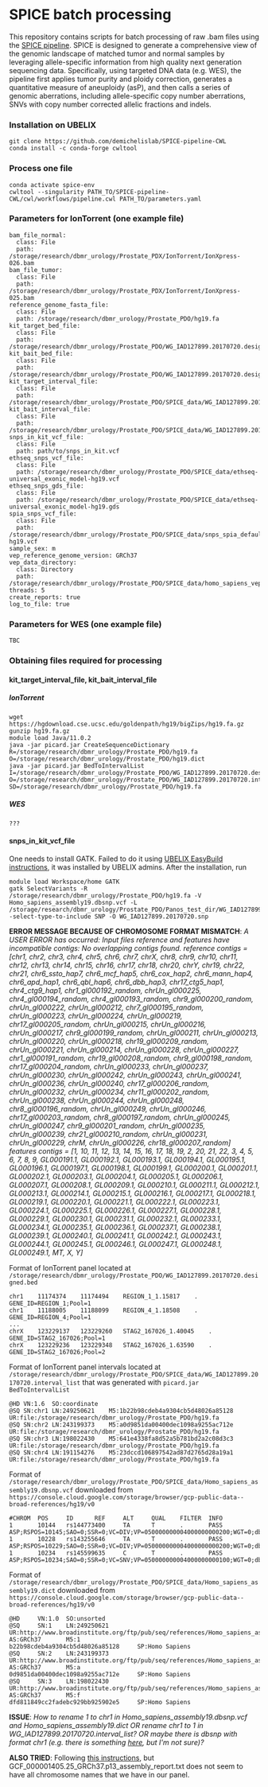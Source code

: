# SPICE batch processing

This repository contains scripts for batch processing of raw .bam files using the [SPICE pipeline](https://github.com/demichelislab/SPICE-pipeline-CWL). SPICE is designed to generate a comprehensive view of the genomic landscape of matched tumor and normal samples by leveraging allele-specific information from high quality next generation sequencing data. Specifically, using targeted DNA data (e.g. WES), the pipeline first applies tumor purity and ploidy correction, generates a quantitative measure of aneuploidy (asP), and then calls a series of genomic aberrations, including allele-specific copy number aberrations, SNVs with copy number corrected allelic fractions and indels.

### Installation on UBELIX
```
git clone https://github.com/demichelislab/SPICE-pipeline-CWL
conda install -c conda-forge cwltool
```

### Process one file 
```
conda activate spice-env
cwltool --singularity PATH_TO/SPICE-pipeline-CWL/cwl/workflows/pipeline.cwl PATH_TO/parameters.yaml

```

### Parameters for IonTorrent (one example file)
```
bam_file_normal:
  class: File
  path: /storage/research/dbmr_urology/Prostate_PDX/IonTorrent/IonXpress-026.bam
bam_file_tumor:
  class: File
  path: /storage/research/dbmr_urology/Prostate_PDX/IonTorrent/IonXpress-025.bam
reference_genome_fasta_file:
  class: File
  path: /storage/research/dbmr_urology/Prostate_PDO/hg19.fa
kit_target_bed_file:
  class: File
  path: /storage/research/dbmr_urology/Prostate_PDO/WG_IAD127899.20170720.designed.bed
kit_bait_bed_file:
  class: File
  path: /storage/research/dbmr_urology/Prostate_PDO/WG_IAD127899.20170720.designed.bed
kit_target_interval_file:
  class: File
  path: /storage/research/dbmr_urology/Prostate_PDO/SPICE_data/WG_IAD127899.20170720.interval_list
kit_bait_interval_file:
  class: File
  path: /storage/research/dbmr_urology/Prostate_PDO/SPICE_data/WG_IAD127899.20170720.interval_list
snps_in_kit_vcf_file:
  class: File
  path: path/to/snps_in_kit.vcf
ethseq_snps_vcf_file:
  class: File
  path: /storage/research/dbmr_urology/Prostate_PDO/SPICE_data/ethseq-universal_exonic_model-hg19.vcf
ethseq_snps_gds_file:
  class: File
  path: /storage/research/dbmr_urology/Prostate_PDO/SPICE_data/ethseq-universal_exonic_model-hg19.gds
spia_snps_vcf_file:
  class: File
  path: /storage/research/dbmr_urology/Prostate_PDO/SPICE_data/snps_spia_default-hg19.vcf
sample_sex: m
vep_reference_genome_version: GRCh37
vep_data_directory:
  class: Directory
  path: /storage/research/dbmr_urology/Prostate_PDO/SPICE_data/homo_sapiens_vep_104_GRCh37
threads: 5
create_reports: true
log_to_file: true
```

### Parameters for WES (one example file)
```
TBC
```

### Obtaining files required for processing

#### kit_target_interval_file, kit_bait_interval_file 

##### IonTorrent
```
wget https://hgdownload.cse.ucsc.edu/goldenpath/hg19/bigZips/hg19.fa.gz
gunzip hg19.fa.gz
module load Java/11.0.2
java -jar picard.jar CreateSequenceDictionary R=/storage/research/dbmr_urology/Prostate_PDO/hg19.fa O=/storage/research/dbmr_urology/Prostate_PDO/hg19.dict
java -jar picard.jar BedToIntervalList  I=/storage/research/dbmr_urology/Prostate_PDO/WG_IAD127899.20170720.designed.bed O=/storage/research/dbmr_urology/Prostate_PDO/WG_IAD127899.20170720.interval_list SD=/storage/research/dbmr_urology/Prostate_PDO/hg19.fa
```

##### WES
```
???
```

#### snps_in_kit_vcf_file

One needs to install GATK. Failed to do it using [UBELIX EasyBuild instructions](https://hpc-unibe-ch.github.io/software/EasyBuild.html), it was installed by UBELIX admins. After the installation, run 

```
module load Workspace/home GATK
gatk SelectVariants -R /storage/research/dbmr_urology/Prostate_PDO/hg19.fa -V Homo_sapiens_assembly19.dbsnp.vcf -L /storage/research/dbmr_urology/Prostate_PDO/Panos_test_dir/WG_IAD127899.20170720.wout.chr.interval_list -select-type-to-include SNP -O WG_IAD127899.20170720.snp

```

**ERROR MESSAGE BECAUSE OF CHROMOSOME FORMAT MISMATCH**: 
*A USER ERROR has occurred: Input files reference and features have incompatible contigs: No overlapping contigs found.
  reference contigs = [chr1, chr2, chr3, chr4, chr5, chr6, chr7, chrX, chr8, chr9, chr10, chr11, chr12, chr13, chr14, chr15, chr16, chr17, chr18, chr20, chrY, chr19, chr22, chr21, chr6_ssto_hap7, chr6_mcf_hap5, chr6_cox_hap2, chr6_mann_hap4, chr6_apd_hap1, chr6_qbl_hap6, chr6_dbb_hap3, chr17_ctg5_hap1, chr4_ctg9_hap1, chr1_gl000192_random, chrUn_gl000225, chr4_gl000194_random, chr4_gl000193_random, chr9_gl000200_random, chrUn_gl000222, chrUn_gl000212, chr7_gl000195_random, chrUn_gl000223, chrUn_gl000224, chrUn_gl000219, chr17_gl000205_random, chrUn_gl000215, chrUn_gl000216, chrUn_gl000217, chr9_gl000199_random, chrUn_gl000211, chrUn_gl000213, chrUn_gl000220, chrUn_gl000218, chr19_gl000209_random, chrUn_gl000221, chrUn_gl000214, chrUn_gl000228, chrUn_gl000227, chr1_gl000191_random, chr19_gl000208_random, chr9_gl000198_random, chr17_gl000204_random, chrUn_gl000233, chrUn_gl000237, chrUn_gl000230, chrUn_gl000242, chrUn_gl000243, chrUn_gl000241, chrUn_gl000236, chrUn_gl000240, chr17_gl000206_random, chrUn_gl000232, chrUn_gl000234, chr11_gl000202_random, chrUn_gl000238, chrUn_gl000244, chrUn_gl000248, chr8_gl000196_random, chrUn_gl000249, chrUn_gl000246, chr17_gl000203_random, chr8_gl000197_random, chrUn_gl000245, chrUn_gl000247, chr9_gl000201_random, chrUn_gl000235, chrUn_gl000239, chr21_gl000210_random, chrUn_gl000231, chrUn_gl000229, chrM, chrUn_gl000226, chr18_gl000207_random]
  features contigs = [1, 10, 11, 12, 13, 14, 15, 16, 17, 18, 19, 2, 20, 21, 22, 3, 4, 5, 6, 7, 8, 9, GL000191.1, GL000192.1, GL000193.1, GL000194.1, GL000195.1, GL000196.1, GL000197.1, GL000198.1, GL000199.1, GL000200.1, GL000201.1, GL000202.1, GL000203.1, GL000204.1, GL000205.1, GL000206.1, GL000207.1, GL000208.1, GL000209.1, GL000210.1, GL000211.1, GL000212.1, GL000213.1, GL000214.1, GL000215.1, GL000216.1, GL000217.1, GL000218.1, GL000219.1, GL000220.1, GL000221.1, GL000222.1, GL000223.1, GL000224.1, GL000225.1, GL000226.1, GL000227.1, GL000228.1, GL000229.1, GL000230.1, GL000231.1, GL000232.1, GL000233.1, GL000234.1, GL000235.1, GL000236.1, GL000237.1, GL000238.1, GL000239.1, GL000240.1, GL000241.1, GL000242.1, GL000243.1, GL000244.1, GL000245.1, GL000246.1, GL000247.1, GL000248.1, GL000249.1, MT, X, Y]*

Format of IonTorrent panel located at `/storage/research/dbmr_urology/Prostate_PDO/WG_IAD127899.20170720.designed.bed`
```
chr1	11174374	11174494	REGION_1_1.15817	.	GENE_ID=REGION_1;Pool=1
chr1	11188005	11188099	REGION_4_1.18508	.	GENE_ID=REGION_4;Pool=1
...
chrX	123229137	123229260	STAG2_167026_1.40045	.	GENE_ID=STAG2_167026;Pool=1
chrX	123229236	123229348	STAG2_167026_1.63590	.	GENE_ID=STAG2_167026;Pool=2
```
Format of IonTorrent panel intervals located at `/storage/research/dbmr_urology/Prostate_PDO/SPICE_data/WG_IAD127899.20170720.interval_list` that was generated with `picard.jar BedToIntervalList`
```
@HD	VN:1.6	SO:coordinate
@SQ	SN:chr1	LN:249250621	M5:1b22b98cdeb4a9304cb5d48026a85128	UR:file:/storage/research/dbmr_urology/Prostate_PDO/hg19.fa
@SQ	SN:chr2	LN:243199373	M5:a0d9851da00400dec1098a9255ac712e	UR:file:/storage/research/dbmr_urology/Prostate_PDO/hg19.fa
@SQ	SN:chr3	LN:198022430	M5:641e4338fa8d52a5b781bd2a2c08d3c3	UR:file:/storage/research/dbmr_urology/Prostate_PDO/hg19.fa
@SQ	SN:chr4	LN:191154276	M5:23dccd106897542ad87d2765d28a19a1	UR:file:/storage/research/dbmr_urology/Prostate_PDO/hg19.fa
```
Format of `/storage/research/dbmr_urology/Prostate_PDO/SPICE_data/Homo_sapiens_assembly19.dbsnp.vcf` downloaded from `https://console.cloud.google.com/storage/browser/gcp-public-data--broad-references/hg19/v0`
```
#CHROM  POS     ID      REF     ALT     QUAL    FILTER  INFO    
1       10144   rs144773400     TA      T       .       PASS    ASP;RSPOS=10145;SAO=0;SSR=0;VC=DIV;VP=050000000004000000000200;WGT=0;dbSNPBuildID=134
1       10228   rs143255646     TA      T       .       PASS    ASP;RSPOS=10229;SAO=0;SSR=0;VC=DIV;VP=050000000004000000000200;WGT=0;dbSNPBuildID=134
1       10234   rs145599635     C       T       .       PASS    ASP;RSPOS=10234;SAO=0;SSR=0;VC=SNV;VP=050000000004000000000100;WGT=0;dbSNPBuildID=134
```
Format of `/storage/research/dbmr_urology/Prostate_PDO/SPICE_data/Homo_sapiens_assembly19.dict` downloaded from `https://console.cloud.google.com/storage/browser/gcp-public-data--broad-references/hg19/v0`

```
@HD     VN:1.0  SO:unsorted
@SQ     SN:1    LN:249250621    UR:http://www.broadinstitute.org/ftp/pub/seq/references/Homo_sapiens_assembly19.fasta   AS:GRCh37       M5:1
b22b98cdeb4a9304cb5d48026a85128     SP:Homo Sapiens
@SQ     SN:2    LN:243199373    UR:http://www.broadinstitute.org/ftp/pub/seq/references/Homo_sapiens_assembly19.fasta   AS:GRCh37       M5:a
0d9851da00400dec1098a9255ac712e     SP:Homo Sapiens
@SQ     SN:3    LN:198022430    UR:http://www.broadinstitute.org/ftp/pub/seq/references/Homo_sapiens_assembly19.fasta   AS:GRCh37       M5:f
dfd811849cc2fadebc929bb925902e5     SP:Homo Sapiens
```

**ISSUE**: *How to rename 1 to chr1 in Homo_sapiens_assembly19.dbsnp.vcf and Homo_sapiens_assembly19.dict OR rename chr1 to 1 in WG_IAD127899.20170720.interval_list? OR maybe there is dbsnp with format chr1 (e.g. there is something [here](https://genome.ucsc.edu/cgi-bin/hgTables?hgta_table=cytoBand&hgta_doSchema=describe%20table%20schema), but I'm not sure)?*

**ALSO TRIED**: Following [this instructions](https://www.biostars.org/p/410789/), but GCF_000001405.25_GRCh37.p13_assembly_report.txt does not seem to have all chromosome names that we have in our panel.
